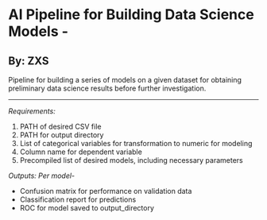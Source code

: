 # AI Pipeline for Building Data Science Models - 

## By: ZXS

Pipeline for building a series of models on a given dataset for obtaining preliminary data science results before further investigation. 

---

*Requirements:*
1) PATH of desired CSV file
2) PATH for output directory
3) List of categorical variables for transformation to numeric for modeling
4) Column name for dependent variable
5) Precompiled list of desired models, including necessary parameters

*Outputs:*
*Per model-*
* Confusion matrix for performance on validation data
* Classification report for predictions
* ROC for model saved to output_directory

